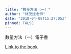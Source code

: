 ```yaml
---
title: "數量方法（一）"
author: "林茂廷老師"
date: "2018-04-08T15:27:05Z"
pinned: FALSE
---
```


數量方法（一）電子書

[Link to the book](https://bookdown.org/PoMingChen/econometric_analysis/)
